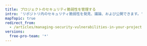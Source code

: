 ```yaml
---
title: プロジェクトのセキュリティ脆弱性を管理する
intro: 'リポジトリ内のセキュリティ脆弱性を発見、議論、および公開できます。'
mapTopic: true
redirect_from:
  - /articles/managing-security-vulnerabilities-in-your-project
versions:
  free-pro-team: '*'
---
```


